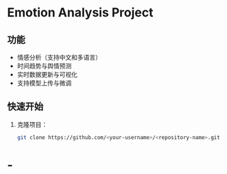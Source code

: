 # Emotion Analysis Project

## 功能
- 情感分析（支持中文和多语言）
- 时间趋势与舆情预测
- 实时数据更新与可视化
- 支持模型上传与微调

## 快速开始
1. 克隆项目：
   ```bash
   git clone https://github.com/<your-username>/<repository-name>.git
# -
